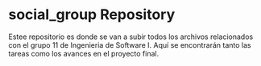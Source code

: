 # social_group Repository

Estee repositorio es donde se van a subir todos los archivos relacionados con el grupo 11 de Ingenieria de Software I.
Aquí se encontrarán tanto las tareas como los avances en el proyecto final.
